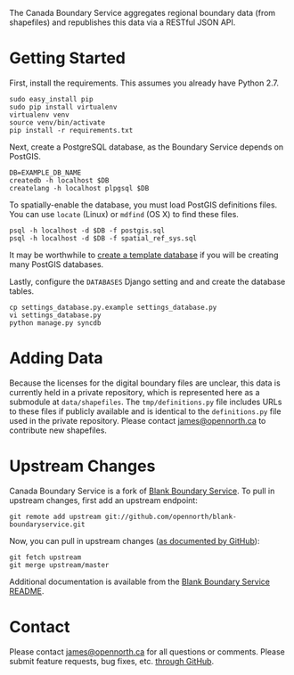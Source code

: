 The Canada Boundary Service aggregates regional boundary data (from shapefiles) and republishes this data via a RESTful JSON API.

# Getting Started

First, install the requirements. This assumes you already have Python 2.7.

    sudo easy_install pip
    sudo pip install virtualenv
    virtualenv venv
    source venv/bin/activate
    pip install -r requirements.txt

Next, create a PostgreSQL database, as the Boundary Service depends on PostGIS.

    DB=EXAMPLE_DB_NAME
    createdb -h localhost $DB
    createlang -h localhost plpgsql $DB

To spatially-enable the database, you must load PostGIS definitions files. You can use `locate` (Linux) or `mdfind` (OS X) to find these files.

    psql -h localhost -d $DB -f postgis.sql
    psql -h localhost -d $DB -f spatial_ref_sys.sql

It may be worthwhile to [create a template database](http://www.bigfastblog.com/landsliding-into-postgis-with-kml-files) if you will be creating many PostGIS databases.

Lastly, configure the `DATABASES` Django setting and and create the database tables.

    cp settings_database.py.example settings_database.py
    vi settings_database.py
    python manage.py syncdb

# Adding Data

Because the licenses for the digital boundary files are unclear, this data is currently held in a private repository, which is represented here as a submodule at `data/shapefiles`. The `tmp/definitions.py` file includes URLs to these files if publicly available and is identical to the `definitions.py` file used in the private repository. Please contact [james@opennorth.ca](mailto:james@opennorth.ca) to contribute new shapefiles.

# Upstream Changes

Canada Boundary Service is a fork of [Blank Boundary Service](https://github.com/opennorth/blank-boundaryservice). To pull in upstream changes, first add an upstream endpoint:

    git remote add upstream git://github.com/opennorth/blank-boundaryservice.git

Now, you can pull in upstream changes ([as documented by GitHub](http://help.github.com/fork-a-repo/)):

    git fetch upstream
    git merge upstream/master

Additional documentation is available from the [Blank Boundary Service README](https://github.com/opennorth/blank-boundaryservice#readme).

# Contact

Please contact [james@opennorth.ca](mailto:james@opennorth.ca) for all questions or comments. Please submit feature requests, bug fixes, etc. [through GitHub](https://github.com/opennorth/canada-boundaryservice/issues).
